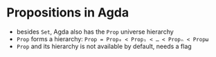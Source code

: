 # Propositions in Agda

- besides `Set`, Agda also has the `Prop` universe hierarchy
- `Prop` forms a hierarchy: `Prop = Prop₀ < Prop₁ < … < Propₙ < Propω`
- `Prop` and its hierarchy is not available by default, needs a flag
